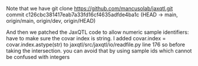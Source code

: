 Note that we have 
git clone https://github.com/mancusolab/jaxqtl.git
commit c126cbc381417eab7a33fd16cf4635adfde4ba1c (HEAD -> main, origin/main, origin/dev, origin/HEAD)

And then we patched the JaxQTL code to allow numeric sample identifiers:
have to make sure the covar index is string. I added covar.index = covar.index.astype(str)  to jaxqtl/src/jaxqtl/io/readfile.py  line 176 so before taking the intersection. you can avoid that by using sample ids which cannot be confused with integers